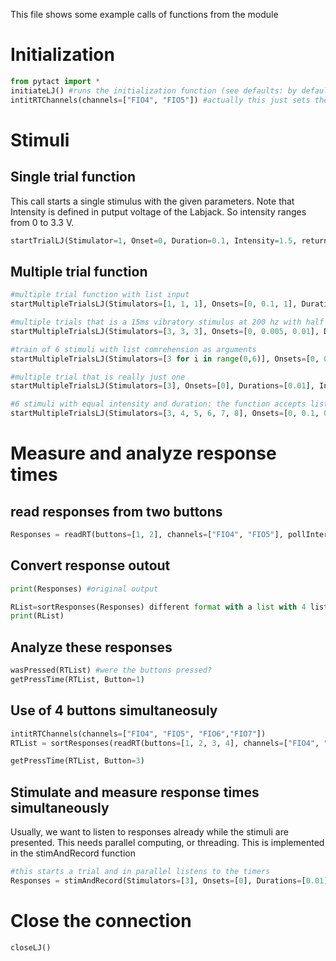 This file shows some example calls of functions from the module

# Initialization

```python
from pytact import *
initiateLJ() #runs the initialization function (see defaults: by defaults expects Labjack T4)
intitRTChannels(channels=["FIO4", "FIO5"]) #actually this just sets the ports to HIGH (which they mostly are anyway after turning devive on
```

# Stimuli 
## Single trial function

This call starts a single stimulus with the given parameters. Note that Intensity is defined in putput voltage of the Labjack. So intensity ranges from 0 to 3.3 V.

```python
startTrialLJ(Stimulator=1, Onset=0, Duration=0.1, Intensity=1.5, returnTimers=False, LJWaitTime=0, rezeroDAC=True)
```


## Multiple trial function
```python
#multiple trial function with list input
startMultipleTrialsLJ(Stimulators=[1, 1, 1], Onsets=[0, 0.1, 1], Durations=[0.01, 0.01, 0.1], Intensities=[1.5, 2.5, 3.5], returnTimers=True)

#multiple trials that is a 15ms vibratory stimulus at 200 hz with half of each cycle at max. at 200 hz one scle is 5 ms long
startMultipleTrialsLJ(Stimulators=[3, 3, 3], Onsets=[0, 0.005, 0.01], Durations=[0.0025, 0.0025,0.0025], Intensities=[4.5, 4.5, 4.5], returnTimers=True)

#train of 6 stimuli with list comrehension as arguments
startMultipleTrialsLJ(Stimulators=[3 for i in range(0,6)], Onsets=[0, 0.005, 0.01, 0.015, 0.02, 0.025], Durations=[0.005 for i in range(0,6)], Intensities=[4.3 for i in range(0,6)], returnTimers=True)

#multiple trial that is really just one
startMultipleTrialsLJ(Stimulators=[3], Onsets=[0], Durations=[0.01], Intensities=[5])

#6 stimuli with equal intensity and duration: the function accepts list with 1 element for repeated parameters
startMultipleTrialsLJ(Stimulators=[3, 4, 5, 6, 7, 8], Onsets=[0, 0.1, 0.2, 0.3, 0.4, 0.6], Durations=[0.1], Intensities=[2.5], returnTimers=True)

```

# Measure and analyze response times

## read responses from two buttons
```python
Responses = readRT(buttons=[1, 2], channels=["FIO4", "FIO5"], pollInterval=0.001, postResponseWaitTime=0.5, maxTime=3, debounceTime=0.03) 
```

## Convert response outout
```python
print(Responses) #original output

RList=sortResponses(Responses) different format with a list with 4 lists: presses (buttons), RTs of pressses, releases (buttons), RTs of relaeses. In the RT lists, there are sublists for the buttons
print(RList)
```

## Analyze these responses
```python
wasPressed(RTList) #were the buttons pressed?
getPressTime(RTList, Button=1)
```

## Use of 4 buttons simultaneosuly

```python
intitRTChannels(channels=["FIO4", "FIO5", "FIO6","FIO7"])
RTList = sortResponses(readRT(buttons=[1, 2, 3, 4], channels=["FIO4", "FIO5", "FIO6","FIO7"], pollInterval=0.001, postResponseWaitTime=0.5, maxTime=3, debounceTime=0.03))

getPressTime(RTList, Button=3)
```

## Stimulate and measure response times simultaneously
Usually, we want to listen to responses already while the stimuli are presented. This needs parallel computing, or threading. 
This is implemented in the stimAndRecord function

```python
#this starts a trial and in parallel listens to the timers
Responses = stimAndRecord(Stimulators=[3], Onsets=[0], Durations=[0.01], Intensities=[2.5], returnTimers=False, LJWaitTime=0, buttons=[1, 2], channels=["FIO4", "FIO5"], pollInterval=0.001, postResponseWaitTime=0.5, maxTime=3, debounceTime=0.03)
```

# Close the connection

```python
closeLJ()
```

